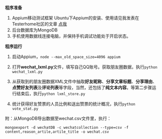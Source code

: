 ﻿**程序准备**

 1. Appium移动测试框架
 Ubuntu下Appium的安装、使用请见我发表在Testerhome社区的文章 [点我][1]
 2. 后台数据库为MongoDB
 3. 手机使用数据线连接电脑，并保持手机调试功能处于开启状态。

**程序运行**

 1. 启动Appium，`node --max_old_space_size=4096 appium`
 
 2. 打开**wechat_lxml.py**文件，填写自己QQ账号。获取朋友圈数据，执行`python wechat_lxml.py`
 3. 从获取到的朋友圈数据XML文件中抽取**好友昵称**、**分享文章标题**、**分享理由**、**点赞好友列表**及**评论列表**等字段，当然，还包括了**纯文本内容**。等第二步骤运行结束后，执行`python lxml_store.py`
 4. 统计获得好友赞票的人员比例和送出赞票的统计概况，执行`python vote_stat.py`

附：从MongoDB导出数据至wechat.csv文件里，执行：

    mongoexport -d wechatDB -c wechatcollection --type=csv -f content,reason_artile,artile_title -o wechat.csv

 



  [1]: https://testerhome.com/topics/4235
